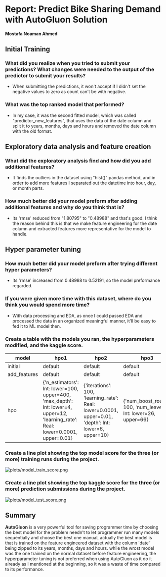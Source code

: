 # Report: Predict Bike Sharing Demand with AutoGluon Solution
#### Mostafa Noaman Ahmed

## Initial Training
### What did you realize when you tried to submit your predictions? What changes were needed to the output of the predictor to submit your results?
- When submitting the predictions, it won't accept if I didn't set the negative values to zero as count can't be with negative.

### What was the top ranked model that performed?
- In my case, it was the second fitted model, which was called "predictor_new_features", that uses the data of the date column and split it to years, months, days and hours and removed the date column with the old format.

## Exploratory data analysis and feature creation
### What did the exploratory analysis find and how did you add additional features?
- It finds the outliers in the dataset using "hist()" pandas method, and in order to add more features I separated out the datetime into hour, day, or month parts.

### How much better did your model preform after adding additional features and why do you think that is?
- Its 'rmse' reduced from "1.80795" to "0.48988" and that's good. I think the reason behind this is that we make feature engineering for the date column and extracted features more representative for the model to handle.

## Hyper parameter tuning
### How much better did your model preform after trying different hyper parameters?
- Its 'rmse' increased from 0.48988 to 0.52191, so the model preformance regarded.

### If you were given more time with this dataset, where do you think you would spend more time?
- With data processing and EDA, as once I could passed EDA and processed the data in an organized meaningful manner, it'll be easy to fed it to ML model then.

### Create a table with the models you ran, the hyperparameters modified, and the kaggle score.
|model|hpo1|hpo2|hpo3|score|
|--|--|--|--|--|
|initial|default|default|default|1.80795|
|add_features|default|default|default|0.48986|
|hpo|{'n_estimators': Int: lower=100, upper=400, 'max_depth': Int: lower=4, upper=12, 'learning_rate': Real: lower=0.0001, upper=0.01}|{'iterations': 100, 'learning_rate': Real: lower=0.0001, upper=0.01, 'depth': Int: lower=6, upper=10}|{'num_boost_round': 100, 'num_leaves': Int: lower=26, upper=66}|0.50607|


### Create a line plot showing the top model score for the three (or more) training runs during the project.

![plots/model_train_score.png](img/model_test_score.png)



### Create a line plot showing the top kaggle score for the three (or more) prediction submissions during the project.

![plots/model_test_score.png](img/model_test_score.png)

## Summary
**AutoGluon** is a very powerful tool for saving programmer time by choosing the best model for the problem needn't to let programmer run many models sequentially and choose the best one manual, actually the best model is that is trained on the feature engineered dataset with the column 'date' being zipped to its years, months, days and hours. while the wrost model was the one trained on the normal dataset before feature engineering, the hyperparameter tuning is not preferred when using AutoGluon as it do it already as I mentioned at the beginning, so it was a waste of time compared to its performance.